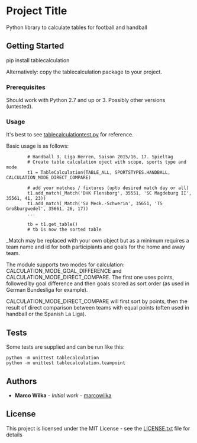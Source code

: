 # Project Title

Python library to calculate tables for football and handball

## Getting Started

pip install tablecalculation

Alternatively: copy the tablecalculation package to your project.

### Prerequisites

Should work with Python 2.7 and up or 3. Possibly other versions (untested).

### Usage

It's best to see [tablecalculationtest.py](tablecalculationtest.py) for reference.

Basic usage is as follows:

```
        # Handball 3. Liga Herren, Saison 2015/16, 17. Spieltag
        # Create table calculation oject with scope, sports type and mode
        t1 = TableCalculation(TABLE_ALL, SPORTSTYPES.HANDBALL, CALCULATION_MODE_DIRECT_COMPARE)

        # add your matches / fixtures (upto desired match day or all)
        t1.add_match(_Match('DHK Flensborg', 35551, 'SC Magdeburg II', 35561, 41, 23))
        t1.add_match(_Match('SV Meck.-Schwerin', 35651, 'TS Großburgwedel', 35661, 26, 17))
        ...

        tb = t1.get_table()
        # tb is now the sorted table
```

 _Match may be replaced with your own object but as a minimum requires a
team name and id for both participiants and goals for the home and away team.

The module supports two modes for calculation: CALCULATION_MODE_GOAL_DIFFERENCE and CALCULATION_MODE_DIRECT_COMPARE.
The first one uses points, followed by goal difference and then goals scored as sort order (as used in German Bundesliga for example).

CALCULATION_MODE_DIRECT_COMPARE will first sort by points, then the result of direct comparison between teams with equal points (often used in handball or the Spanish La Liga).

## Tests

Some tests are supplied and can be run like this:

```
python -m unittest tablecalculation
python -m unittest tablecalculation.teampoint
```

## Authors

* **Marco Wilka** - *Initial work* - [marcowilka](https://github.com/marcowilka)

## License

This project is licensed under the MIT License - see the [LICENSE.txt](LICENSE.txt) file for details

